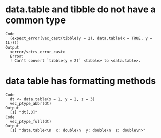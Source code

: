 # data.table and tibble do not have a common type

    Code
      (expect_error(vec_cast(tibble(y = 2), data.table(x = TRUE, y = 1L))))
    Output
      <error/vctrs_error_cast>
      Error:
      ! Can't convert `tibble(y = 2)` <tibble> to <data.table>.

# data table has formatting methods

    Code
      dt <- data.table(x = 1, y = 2, z = 3)
      vec_ptype_abbr(dt)
    Output
      [1] "dt[,3]"
    Code
      vec_ptype_full(dt)
    Output
      [1] "data.table<\n  x: double\n  y: double\n  z: double\n>"

